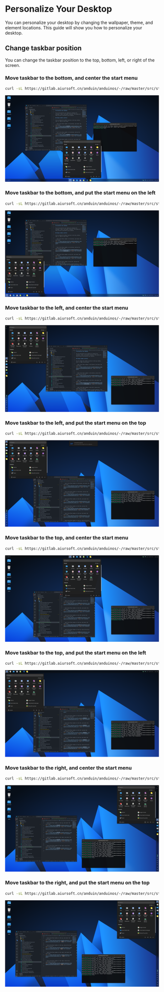 # Personalize Your Desktop

You can personalize your desktop by changing the wallpaper, theme, and element locations. This guide will show you how to personalize your desktop.

## Change taskbar position

You can change the taskbar position to the top, bottom, left, or right of the screen.

### Move taskbar to the bottom, and center the start menu

```bash title="Move taskbar to the bottom, and center the start menu"
curl -sL https://gitlab.aiursoft.cn/anduin/anduinos/-/raw/master/src/styles/bottom_center.ini | dconf load /org/gnome/
```

![bottom-center](./styles/1.png)

### Move taskbar to the bottom, and put the start menu on the left

```bash title="Move taskbar to the bottom, and put the start menu on the left"
curl -sL https://gitlab.aiursoft.cn/anduin/anduinos/-/raw/master/src/styles/bottom_left.ini | dconf load /org/gnome/
```

![bottom-left](./styles/2.png)

### Move taskbar to the left, and center the start menu

```bash title="Move taskbar to the left, and center the start menu"
curl -sL https://gitlab.aiursoft.cn/anduin/anduinos/-/raw/master/src/styles/left_center.ini | dconf load /org/gnome/
```

![left-center](./styles/3.png)

### Move taskbar to the left, and put the start menu on the top

```bash title="Move taskbar to the left, and put the start menu on the top"
curl -sL https://gitlab.aiursoft.cn/anduin/anduinos/-/raw/master/src/styles/left_top.ini | dconf load /org/gnome/
```

![left-top](./styles/4.png)

### Move taskbar to the top, and center the start menu

```bash title="Move taskbar to the top, and center the start menu"
curl -sL https://gitlab.aiursoft.cn/anduin/anduinos/-/raw/master/src/styles/top_center.ini | dconf load /org/gnome/
```

![top-center](./styles/5.png)

### Move taskbar to the top, and put the start menu on the left

```bash title="Move taskbar to the top, and put the start menu on the left"
curl -sL https://gitlab.aiursoft.cn/anduin/anduinos/-/raw/master/src/styles/top_left.ini | dconf load /org/gnome/
```

![top-left](./styles/6.png)

### Move taskbar to the right, and center the start menu

```bash title="Move taskbar to the right, and center the start menu"
curl -sL https://gitlab.aiursoft.cn/anduin/anduinos/-/raw/master/src/styles/right_center.ini | dconf load /org/gnome/
```

![right-center](./styles/7.png)

### Move taskbar to the right, and put the start menu on the top

```bash title="Move taskbar to the right, and put the start menu on the top"
curl -sL https://gitlab.aiursoft.cn/anduin/anduinos/-/raw/master/src/styles/right_top.ini | dconf load /org/gnome/
```

![right-top](./styles/8.png)
